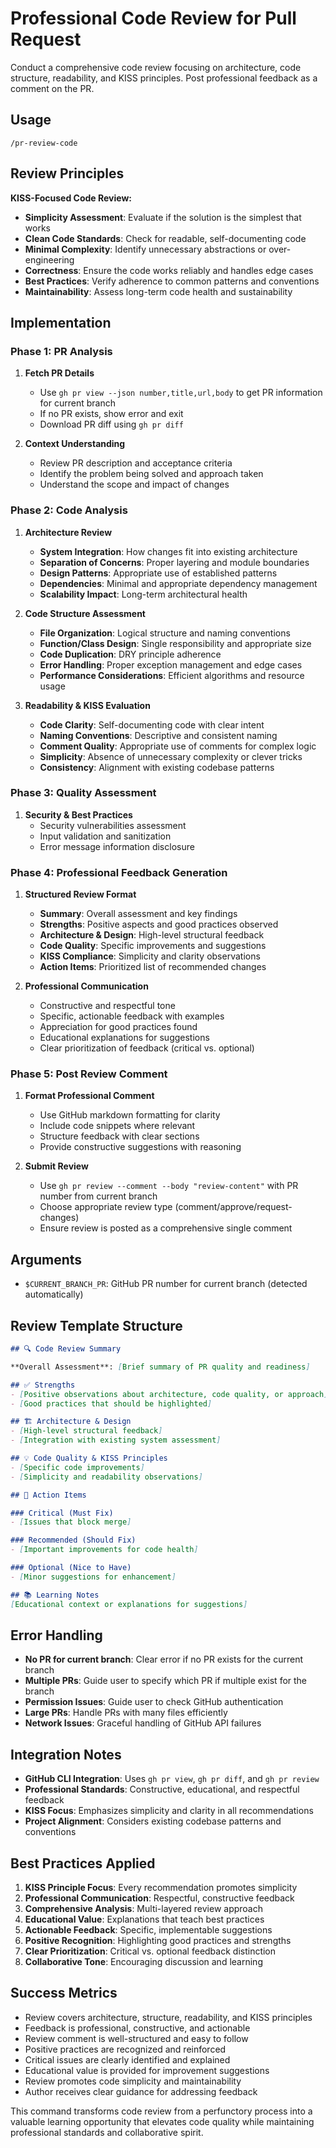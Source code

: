 # Professional Code Review for Pull Request

Conduct a comprehensive code review focusing on architecture, code structure, readability, and KISS principles. Post professional feedback as a comment on the PR.

## Usage

```
/pr-review-code
```

## Review Principles

**KISS-Focused Code Review:**
- **Simplicity Assessment**: Evaluate if the solution is the simplest that works
- **Clean Code Standards**: Check for readable, self-documenting code
- **Minimal Complexity**: Identify unnecessary abstractions or over-engineering
- **Correctness**: Ensure the code works reliably and handles edge cases
- **Best Practices**: Verify adherence to common patterns and conventions
- **Maintainability**: Assess long-term code health and sustainability

## Implementation

### Phase 1: PR Analysis
1. **Fetch PR Details**
   - Use `gh pr view --json number,title,url,body` to get PR information for current branch
   - If no PR exists, show error and exit
   - Download PR diff using `gh pr diff`

2. **Context Understanding**
   - Review PR description and acceptance criteria
   - Identify the problem being solved and approach taken
   - Understand the scope and impact of changes

### Phase 2: Code Analysis
1. **Architecture Review**
   - **System Integration**: How changes fit into existing architecture
   - **Separation of Concerns**: Proper layering and module boundaries
   - **Design Patterns**: Appropriate use of established patterns
   - **Dependencies**: Minimal and appropriate dependency management
   - **Scalability Impact**: Long-term architectural health

2. **Code Structure Assessment**
   - **File Organization**: Logical structure and naming conventions
   - **Function/Class Design**: Single responsibility and appropriate size
   - **Code Duplication**: DRY principle adherence
   - **Error Handling**: Proper exception management and edge cases
   - **Performance Considerations**: Efficient algorithms and resource usage

3. **Readability & KISS Evaluation**
   - **Code Clarity**: Self-documenting code with clear intent
   - **Naming Conventions**: Descriptive and consistent naming
   - **Comment Quality**: Appropriate use of comments for complex logic
   - **Simplicity**: Absence of unnecessary complexity or clever tricks
   - **Consistency**: Alignment with existing codebase patterns

### Phase 3: Quality Assessment
1. **Security & Best Practices**
   - Security vulnerabilities assessment
   - Input validation and sanitization
   - Error message information disclosure

### Phase 4: Professional Feedback Generation
1. **Structured Review Format**
   - **Summary**: Overall assessment and key findings
   - **Strengths**: Positive aspects and good practices observed
   - **Architecture & Design**: High-level structural feedback
   - **Code Quality**: Specific improvements and suggestions
   - **KISS Compliance**: Simplicity and clarity observations
   - **Action Items**: Prioritized list of recommended changes

2. **Professional Communication**
   - Constructive and respectful tone
   - Specific, actionable feedback with examples
   - Appreciation for good practices found
   - Educational explanations for suggestions
   - Clear prioritization of feedback (critical vs. optional)

### Phase 5: Post Review Comment
1. **Format Professional Comment**
   - Use GitHub markdown formatting for clarity
   - Include code snippets where relevant
   - Structure feedback with clear sections
   - Provide constructive suggestions with reasoning

2. **Submit Review**
   - Use `gh pr review --comment --body "review-content"` with PR number from current branch
   - Choose appropriate review type (comment/approve/request-changes)
   - Ensure review is posted as a comprehensive single comment

## Arguments

- `$CURRENT_BRANCH_PR`: GitHub PR number for current branch (detected automatically)

## Review Template Structure

```markdown
## 🔍 Code Review Summary

**Overall Assessment**: [Brief summary of PR quality and readiness]

## ✅ Strengths
- [Positive observations about architecture, code quality, or approach]
- [Good practices that should be highlighted]

## 🏗️ Architecture & Design
- [High-level structural feedback]
- [Integration with existing system assessment]

## 💡 Code Quality & KISS Principles
- [Specific code improvements]
- [Simplicity and readability observations]

## 🎯 Action Items

### Critical (Must Fix)
- [Issues that block merge]

### Recommended (Should Fix)
- [Important improvements for code health]

### Optional (Nice to Have)
- [Minor suggestions for enhancement]

## 📚 Learning Notes
[Educational context or explanations for suggestions]
```

## Error Handling

- **No PR for current branch**: Clear error if no PR exists for the current branch
- **Multiple PRs**: Guide user to specify which PR if multiple exist for the branch
- **Permission Issues**: Guide user to check GitHub authentication
- **Large PRs**: Handle PRs with many files efficiently
- **Network Issues**: Graceful handling of GitHub API failures

## Integration Notes

- **GitHub CLI Integration**: Uses `gh pr view`, `gh pr diff`, and `gh pr review`
- **Professional Standards**: Constructive, educational, and respectful feedback
- **KISS Focus**: Emphasizes simplicity and clarity in all recommendations
- **Project Alignment**: Considers existing codebase patterns and conventions

## Best Practices Applied

1. **KISS Principle Focus**: Every recommendation promotes simplicity
2. **Professional Communication**: Respectful, constructive feedback
3. **Comprehensive Analysis**: Multi-layered review approach
4. **Educational Value**: Explanations that teach best practices
5. **Actionable Feedback**: Specific, implementable suggestions
6. **Positive Recognition**: Highlighting good practices and strengths
7. **Clear Prioritization**: Critical vs. optional feedback distinction
8. **Collaborative Tone**: Encouraging discussion and learning

## Success Metrics

- Review covers architecture, structure, readability, and KISS principles
- Feedback is professional, constructive, and actionable
- Review comment is well-structured and easy to follow
- Positive practices are recognized and reinforced
- Critical issues are clearly identified and explained
- Educational value is provided for improvement suggestions
- Review promotes code simplicity and maintainability
- Author receives clear guidance for addressing feedback

This command transforms code review from a perfunctory process into a valuable learning opportunity that elevates code quality while maintaining professional standards and collaborative spirit.